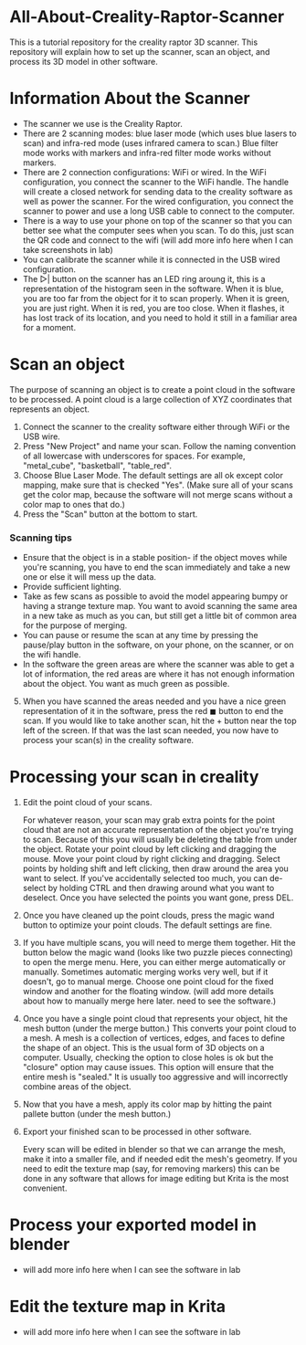 # All-About-Creality-Raptor-Scanner
This is a tutorial repository for the creality raptor 3D scanner. This repository will explain how to set up the scanner, scan an object, and process its 3D model in other software.

# Information About the Scanner
* The scanner we use is the Creality Raptor.
* There are 2 scanning modes: blue laser mode (which uses blue lasers to scan) and infra-red mode (uses infrared camera to scan.) Blue filter mode works with markers and infra-red filter mode works without markers.
* There are 2 connection configurations: WiFi or wired. In the WiFi configuration, you connect the scanner to the WiFi handle. The handle will create a closed network for sending data to the creality software as well as power the scanner. For the wired configuration, you connect the scanner to power and use a long USB cable to connect to the computer.
* There is a way to use your phone on top of the scanner so that you can better see what the computer sees when you scan. To do this, just scan the QR code and connect to the wifi (will add more info here when I can take screenshots in lab)
* You can calibrate the scanner while it is connected in the USB wired configuration.
* The ▷| button on the scanner has an LED ring aroung it, this is a representation of the histogram seen in the software. When it is blue, you are too far from the object for it to scan properly. When it is green, you are just right. When it is red, you are too close. When it flashes, it has lost track of its location, and you need to hold it still in a familiar area for a moment.

# Scan an object
The purpose of scanning an object is to create a point cloud in the software to be processed. A point cloud is a large collection of XYZ coordinates that represents an object.
1. Connect the scanner to the creality software either through WiFi or the USB wire.
2. Press "New Project" and name your scan. Follow the naming convention of all lowercase with underscores for spaces. For example, "metal_cube", "basketball", "table_red".
3. Choose Blue Laser Mode. The default settings are all ok except color mapping, make sure that is checked "Yes". (Make sure all of your scans get the color map, because the software will not merge scans without a color map to ones that do.)
4. Press the "Scan" button at the bottom to start.

### Scanning tips
* Ensure that the object is in a stable position- if the object moves while you're scanning, you have to end the scan immediately and take a new one or else it will mess up the data.
* Provide sufficient lighting.
* Take as few scans as possible to avoid the model appearing bumpy or having a strange texture map. You want to avoid scanning the same area in a new take as much as you can, but still get a little bit of common area for the purpose of merging.
* You can pause or resume the scan at any time by pressing the pause/play button in the software, on your phone, on the scanner, or on the wifi handle.
* In the software the green areas are where the scanner was able to get a lot of information, the red areas are where it has not enough information about the object. You want as much green as possible.

5. When you have scanned the areas needed and you have a nice green representation of it in the software, press the red ◼ button to end the scan. If you would like to take another scan, hit the + button near the top left of the screen. If that was the last scan needed, you now have to process your scan(s) in the creality software.

# Processing your scan in creality
1. Edit the point cloud of your scans.

   For whatever reason, your scan may grab extra points for the point cloud that are not an accurate representation of the object you're trying to scan. Because of this you will usually be deleting the table from under the object. Rotate your point cloud by left clicking and dragging the mouse. Move your point cloud by right clicking and dragging. Select points by holding shift and left clicking, then draw around the area you want to select. If you've accidentally selected too much, you can de-select by holding CTRL and then drawing around what you want to deselect. Once you have selected the points you want gone, press DEL.

2. Once you have cleaned up the point clouds, press the magic wand button to optimize your point clouds. The default settings are fine.

3. If you have multiple scans, you will need to merge them together. Hit the button below the magic wand (looks like two puzzle pieces connecting) to open the merge menu. Here, you can either merge automatically or manually. Sometimes automatic merging works very well, but if it doesn't, go to manual merge. Choose one point cloud for the fixed window and another for the floating window. (will add more details about how to manually merge here later. need to see the software.)

4. Once you have a single point cloud that represents your object, hit the mesh button (under the merge button.) This converts your point cloud to a mesh. A mesh is a collection of vertices, edges, and faces to define the shape of an object. This is the usual form of 3D objects on a computer. Usually, checking the option to close holes is ok but the "closure" option may cause issues. This option will ensure that the entire mesh is "sealed." It is usually too aggressive and will incorrectly combine areas of the object.

5. Now that you have a mesh, apply its color map by hitting the paint pallete button (under the mesh button.)

6. Export your finished scan to be processed in other software.

   Every scan will be edited in blender so that we can arrange the mesh, make it into a smaller file, and if needed edit the mesh's geometry. If you need to edit the texture map (say, for removing markers) this can be done in any software that allows for image editing but Krita is the most convenient.

# Process your exported model in blender
* will add more info here when I can see the software in lab

# Edit the texture map in Krita
* will add more info here when I can see the software in lab
